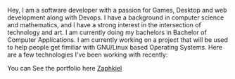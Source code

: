 Hey, I am a software developer with a passion for Games, Desktop and web development along with Devops. I have a background in computer science and mathematics, and I have a strong interest in the intersection of technology and art. I am currently doing my bachelors in Bachelor of Computer Applications. I am currently working on a project that will be used to help people get fimiliar with GNU/Linux based Operating Systems. Here are a few technologies I've been working with recently: 

You can See the portfolio here [Zaphkiel](https://zaphkiel.netlify.app/)